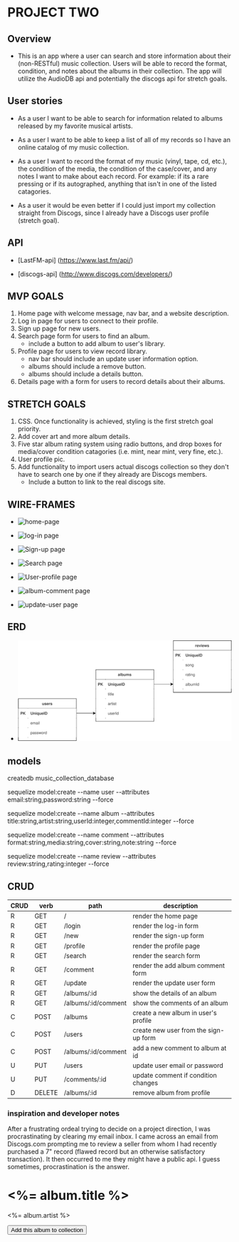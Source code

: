 # PROJECT TWO

## __Overview__

* This is an app where a user can search and store information about their (non-RESTful) music collection. Users will be able to record the format, condition, and notes about the albums in their collection. The app will utilize the AudioDB api and potentially the discogs api for stretch goals.  

## __User stories__

* As a user I want to be able to search for information related to albums released by my favorite musical artists.

* As a user I want to be able to keep a list of all of my records so I have an online catalog of my music collection.

* As a user I want to record the format of my music (vinyl, tape, cd, etc.), the condition of the media, the condition of the case/cover, and any notes I want to make about each record. For example: if its a rare pressing or if its autographed, anything that isn't in one of the listed catagories.

* As a user it would be even better if I could just import my collection straight from Discogs, since I already have a Discogs user profile (stretch goal).


## __API__

* [LastFM-api] (https://www.last.fm/api/)

* [discogs-api] (http://www.discogs.com/developers/)


## __MVP GOALS__

1. Home page with welcome message, nav bar, and a website description.
2. Log in page for users to connect to their profile.
3. Sign up page for new users.
4. Search page form for users to find an album.
    * include a button to add album to user's library.
5. Profile page for users to view record library.
    * nav bar should include an update user information option.
    * albums should include a remove button.
    * albums should include a details button.
6. Details page with a form for users to record details about their albums.
    

## __STRETCH GOALS__

1. CSS. Once functionality is achieved, styling is the first stretch goal priority. 
2. Add cover art and more album details.
3. Five star album rating system using radio buttons, and drop boxes for media/cover condition catagories (i.e. mint, near mint, very fine, etc.).
4. User profile pic.
5. Add functionality to import users actual discogs collection so they don't have to search one by one if they already are Discogs members.
    * Include a button to link to the real discogs site.


## __WIRE-FRAMES__

* ![home-page](images/home-wire-1.jpg)

* ![log-in page](images/log-in-wire-1.jpg)

* ![Sign-up page](images/sign-up-wire-1.jpg)

* ![Search page](images/search-wire-1.jpg)

* ![User-profile page](images/profile-wire-1%20(2).jpg)

* ![album-comment page](images/Comment-wire-1%20(1).jpg)

* ![update-user page](images/update-user-wire-1.jpg)


## __ERD__

* ![ERD image](images/ERD.svg)

## __models__

createdb music_collection_database

sequelize model:create --name user --attributes email:string,password:string --force

sequelize model:create --name album --attributes title:string,artist:string,userId:integer,commentId:integer --force

sequelize model:create --name comment --attributes format:string,media:string,cover:string,note:string --force

sequelize model:create --name review --attributes review:string,rating:integer --force




## __CRUD__

CRUD | verb   | path                 | description                                  |
-----|--------|----------------------|----------------------------------------------|
R    | GET    | /                    | render the home page                         |
R    | GET    | /login               | render the log-in form                       |
R    | GET    | /new                 | render the sign-up form                      |
R    | GET    | /profile             | render the profile page                      |
R    | GET    | /search              | render the search form                       |
R    | GET    | /comment             | render the add album comment form            |
R    | GET    | /update              | render the update user form                  |
R    | GET    | /albums/:id          | show the details of an album                 |
R    | GET    | /albums/:id/comment  | show the comments of an album                |
C    | POST   | /albums              | create a new album in user's profile         |
C    | POST   | /users               | create new user from the sign-up form        |
C    | POST   | /albums/:id/comment  | add a new comment to album at id             |
U    | PUT    | /users               | update user email or password                |
U    | PUT    | /comments/:id        | update comment if condition changes          |
D    | DELETE | /albums/:id          | remove album from profile                    |




### inspiration and developer notes

After a frustrating ordeal trying to decide on a project direction, I was procrastinating by clearing my email inbox. I came across an email from Discogs.com prompting me to review a seller from whom I had recently purchased a 7" record (flawed record but an otherwise satisfactory transaction). It then occurred to me they might have a public api. I guess sometimes, procrastination is the answer.





<h1><%=  album.title %></h1>
<p><%=  album.artist %></p>


<form method="POST" action="/faves">
    <input hidden value="<%= album.title %>" name="title">
    <input hidden value="<%= album.artist %>" name="imdbid">
    <button type="submit">Add this album to collection</button>
</form>